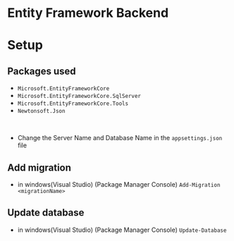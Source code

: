 # Entity Framework Backend
# Setup
## Packages used
- `Microsoft.EntityFrameworkCore`
- `Microsoft.EntityFrameworkCore.SqlServer`
- `Microsoft.EntityFrameworkCore.Tools`
- `Newtonsoft.Json`
<br>

- Change the Server Name and Database Name in the `appsettings.json` file
## Add migration 
-   in windows(Visual Studio) (Package Manager Console) `Add-Migration <migrationName>`

## Update database 
-   in windows(Visual Studio) (Package Manager Console) `Update-Database`
